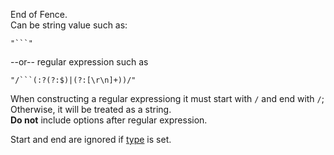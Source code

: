 End of Fence.  
Can be string value such as:

    "```"

--or-- regular expression such as

    "/```(:?(?:$)|(?:[\r\n]+))/"  

When constructing a regular expressiong it must start with `/` and end with `/`; Otherwise, it will be treated as a string.  
**Do not** include options after regular expression.  

Start and end are ignored if [type](/interfaces/_modules_interfaces_.ifence.html#type) is set.  